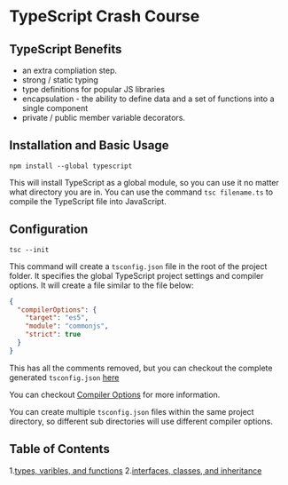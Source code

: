 # TypeScript Crash Course

## TypeScript Benefits

- an extra compliation step.
- strong / static typing
- type definitions for popular JS libraries
- encapsulation - the ability to define data and a set of functions into a single component
- private / public member variable decorators.

## Installation and Basic Usage

    npm install --global typescript

This will install TypeScript as a global module, so you can use it no matter what directory you are in. You can use the command `tsc filename.ts` to compile the TypeScript file into JavaScript.

## Configuration

    tsc --init

This command will create a `tsconfig.json` file in the root of the project folder. It specifies the global TypeScript project settings and compiler options. It will create a file similar to the file below:

```json
{
  "compilerOptions": {
    "target": "es5",
    "module": "commonjs",
    "strict": true
  }
}
```

This has all the comments removed, but you can checkout the complete generated `tsconfig.json` [here](examples/tsconfig.json)

You can checkout [Compiler Options] for more information.

[Compiler Options]: https://www.typescriptlang.org/docs/handbook/compiler-options.html

You can create multiple `tsconfig.json` files within the same project directory, so different sub directories will use different compiler options.

## Table of Contents

1.[types, varibles, and functions](types_vars_funcs.md)
2.[interfaces, classes, and inheritance](interfaces_classes_inheritance.md)

